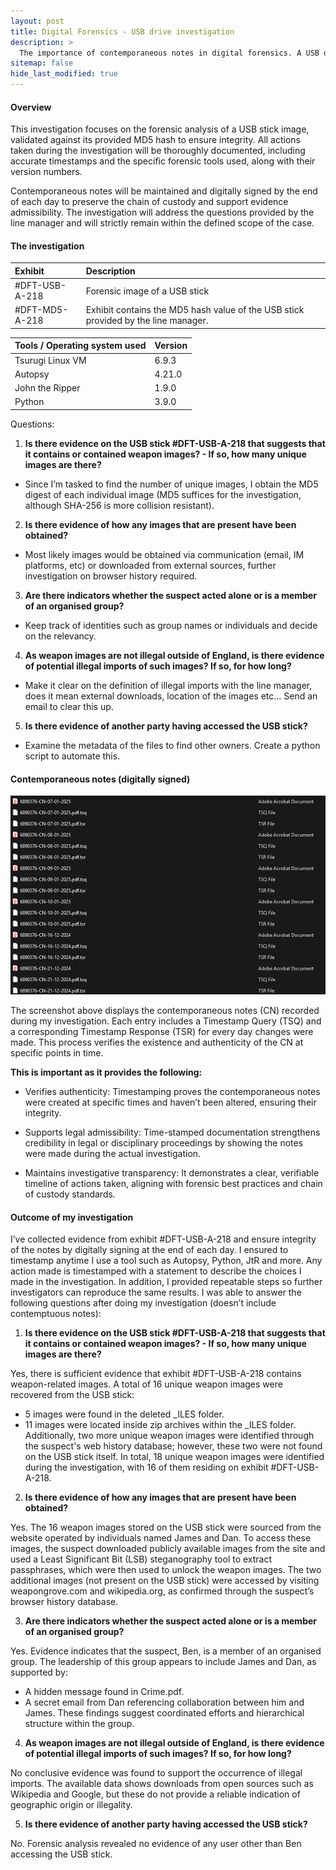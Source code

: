 ```yaml
---
layout: post
title: Digital Forensics - USB drive investigation
description: >
  The importance of contemporaneous notes in digital forensics. A USB drive investigation answering questions from a Line Manager. 
sitemap: false
hide_last_modified: true
---
```


#### Overview
This investigation focuses on the forensic analysis of a USB stick image, validated against its provided MD5 hash to ensure integrity. All actions taken during the investigation will be thoroughly documented, including accurate timestamps and the specific forensic tools used, along with their version numbers.

Contemporaneous notes will be maintained and digitally signed by the end of each day to preserve the chain of custody and support evidence admissibility. The investigation will address the questions provided by the line manager and will strictly remain within the defined scope of the case.

#### The investigation

| Exhibit        | Description|
|:---------------|:-----------|
| #DFT-USB-A-218 |Forensic image of a USB stick |
| #DFT-MD5-A-218 |Exhibit contains the MD5 hash value of the USB stick provided by the line manager.|

| Tools / Operating system used | Version|
|:---------------|:-----------|
|Tsurugi Linux VM|6.9.3|
|Autopsy|4.21.0|
|John the Ripper|1.9.0 |
|Python|3.9.0 |

Questions: 
1.	**Is there evidence on the USB stick #DFT-USB-A-218 that suggests that it contains or contained weapon images? - If so, how many unique images are there?** 
-	Since I’m tasked to find the number of unique images, I obtain the MD5 digest of each individual image (MD5 suffices for the investigation, although SHA-256 is more collision resistant).
2.	**Is there evidence of how any images that are present have been obtained?** 
-	Most likely images would be obtained via communication (email, IM platforms, etc) or downloaded from external sources, further investigation on browser history required.
3.	**Are there indicators whether the suspect acted alone or is a member of an organised group?** 
-	Keep track of identities such as group names or individuals and decide on the relevancy. 

4.	**As weapon images are not illegal outside of England, is there evidence of potential illegal imports of such images? If so, for how long?** 
-	Make it clear on the definition of illegal imports with the line manager, does it mean external downloads, location of the images etc... Send an email to clear this up.
5.	**Is there evidence of another party having accessed the USB stick?**
-	Examine the metadata of the files to find other owners. Create a python script to automate this.

#### Contemporaneous notes (digitally signed)
![800x400](/assets/img/blog/df-cn-proof.png "CN-proof")

The screenshot above displays the contemporaneous notes (CN) recorded during my investigation. Each entry includes a Timestamp Query (TSQ) and a corresponding Timestamp Response (TSR) for every day changes were made. This process verifies the existence and authenticity of the CN at specific points in time.

**This is important as it provides the following:**

- Verifies authenticity: Timestamping proves the contemporaneous notes were created at specific times and haven’t been altered, ensuring their integrity.

- Supports legal admissibility: Time-stamped documentation strengthens credibility in legal or disciplinary proceedings by showing the notes were made during the actual investigation.

- Maintains investigative transparency: It demonstrates a clear, verifiable timeline of actions taken, aligning with forensic best practices and chain of custody standards.


#### Outcome of my investigation
I’ve collected evidence from exhibit #DFT-USB-A-218 and ensure integrity of the notes by digitally signing at the end of each day. I ensured to timestamp anytime I use a tool such as Autopsy, Python, JtR and more. Any action made is timestamped with a statement to describe the choices I made in the investigation. In addition, I provided repeatable steps so further investigators can reproduce the same results. I was able to answer the following questions after doing my investigation (doesn’t include contemptuous notes):

1.	**Is there evidence on the USB stick #DFT-USB-A-218 that suggests that it contains or contained weapon images? - If so, how many unique images are there?**

Yes, there is sufficient evidence that exhibit #DFT-USB-A-218 contains weapon-related images. A total of 16 unique weapon images were recovered from the USB stick:
-	5 images were found in the deleted _ILES folder.
-	11 images were located inside zip archives within the _ILES folder.
Additionally, two more unique weapon images were identified through the suspect's web history database; however, these two were not found on the USB stick itself. In total, 18 unique weapon images were identified during the investigation, with 16 of them residing on exhibit #DFT-USB-A-218.

2.	**Is there evidence of how any images that are present have been obtained?**

Yes. The 16 weapon images stored on the USB stick were sourced from the website operated by individuals named James and Dan. To access these images, the suspect downloaded publicly available images from the site and used a Least Significant Bit (LSB) steganography tool to extract passphrases, which were then used to unlock the weapon images.
The two additional images (not present on the USB stick) were accessed by visiting weapongrove.com and wikipedia.org, as confirmed through the suspect’s browser history database.

3.	**Are there indicators whether the suspect acted alone or is a member of an organised group?**

Yes. Evidence indicates that the suspect, Ben, is a member of an organised group. The leadership of this group appears to include James and Dan, as supported by:
-	A hidden message found in Crime.pdf.
-	A secret email from Dan referencing collaboration between him and James.
These findings suggest coordinated efforts and hierarchical structure within the group.

4.	**As weapon images are not illegal outside of England, is there evidence of potential illegal imports of such images? If so, for how long?** 

No conclusive evidence was found to support the occurrence of illegal imports. The available data shows downloads from open sources such as Wikipedia and Google, but these do not provide a reliable indication of geographic origin or illegality.

5.	**Is there evidence of another party having accessed the USB stick?**

No. Forensic analysis revealed no evidence of any user other than Ben accessing the USB stick.
